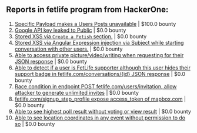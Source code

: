 ## Reports in fetlife program from HackerOne:
1. [Specific Payload makes a Users Posts unavailable](https://hackerone.com/reports/1176794) | $100.0 bounty
2. [Google API key leaked to Public](https://hackerone.com/reports/1065041) | $0.0 bounty
3. [Stored XSS via `Create a Fetish` section.](https://hackerone.com/reports/1085914) | $0.0 bounty
4. [Stored XSS via Angular Expression injection via Subject while starting conversation with other users.](https://hackerone.com/reports/1095934) | $0.0 bounty
5. [Able to access private picture/video/writing when requesting for their JSON response](https://hackerone.com/reports/1424291) | $0.0 bounty
6. [Able to detect if a user is FetLife supporter although this user hides their support badge in fetlife.com/conversations/{id} JSON response](https://hackerone.com/reports/1423704) | $0.0 bounty
7. [Race condition in endpoint POST fetlife.com/users/invitation, allow attacker to generate unlimited invites](https://hackerone.com/reports/1460373) | $0.0 bounty
8. [fetlife.com/signup_step_profile expose access_token of mapbox.com](https://hackerone.com/reports/2129769) | $0.0 bounty
9. [Able to see highest poll result without voting or view result](https://hackerone.com/reports/2248116) | $0.0 bounty
10. [Able to see location coordinates in any event without permission to do so](https://hackerone.com/reports/2610467) | $0.0 bounty